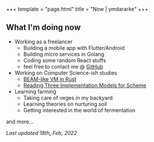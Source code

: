 +++
template = "page.html"
title = "Now | ymdararke"
+++

## What I'm doing now

* Working as a freelancer
  * Building a mobile app with Flutter/Android
  * Building micro services in Golang
  * Coding some random React stuffs
  * feel free to contact me @ [GitHub](https://github.com/ymdarake/website/issues/new)
* Working on Computer Science-ish studies
  * [BEAM-like VM in Rust](/blog/beam-like-vm-in-rust-01)
  * [Reading Three Implementation Models for Scheme](https://github.com/ymdarake/reading-three-implementation-models-for-scheme)
* Learning farming
  * Taking care of veges in my backyard
  * Learning theories on nurturing soil
  * Getting interested in the world of fermentation


and more...

_Last updated 18th, Feb, 2022_
